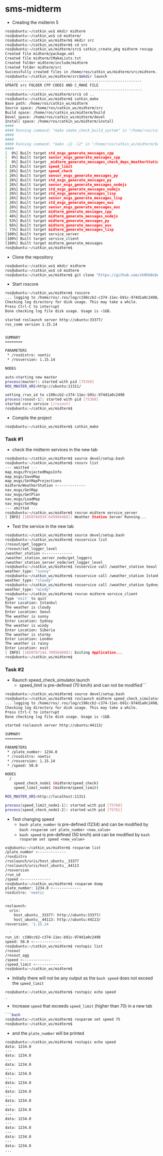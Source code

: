 # sms-midterm

- Creating the midterm 5
```bash
ros@ubuntu:~/catkin_ws$ mkdir midterm
ros@ubuntu:~/catkin_ws$ cd midterm/
ros@ubuntu:~/catkin_ws/midterm$ mkdir src
ros@ubuntu:~/catkin_ws/midterm$ cd src
ros@ubuntu:~/catkin_ws/midterm/src$ catkin_create_pkg midterm roscpp
Created file midterm/package.xml
Created file midterm/CMakeLists.txt
Created folder midterm/include/midterm
Created folder midterm/src
Successfully created files in /home/ros/catkin_ws/midterm/src/midterm. Please adjust the values in package.xml.
ros@ubuntu:~/catkin_ws/midterm/src$mkdir launch
---------------------------------------------------------------
UPDATE src FOLDER CPP CODES AND C_MAKE FILE
---------------------------------------------------------------
ros@ubuntu:~/catkin_ws/midterm/src$ cd ..
ros@ubuntu:~/catkin_ws/midterm$ catkin_make
Base path: /home/ros/catkin_ws/midterm
Source space: /home/ros/catkin_ws/midterm/src
Build space: /home/ros/catkin_ws/midterm/build
Devel space: /home/ros/catkin_ws/midterm/devel
Install space: /home/ros/catkin_ws/midterm/install
####
#### Running command: "make cmake_check_build_system" in "/home/ros/catkin_ws/midterm/build"
####
####
#### Running command: "make -j2 -l2" in "/home/ros/catkin_ws/midterm/build"
####
[  0%] Built target std_msgs_generate_messages_cpp
[  0%] Built target sensor_msgs_generate_messages_cpp
[  0%] Built target _midterm_generate_messages_check_deps_WeatherStation
[ 13%] Built target speed_limit
[ 26%] Built target speed_check
[ 26%] Built target sensor_msgs_generate_messages_py
[ 26%] Built target std_msgs_generate_messages_py
[ 26%] Built target sensor_msgs_generate_messages_nodejs
[ 26%] Built target std_msgs_generate_messages_nodejs
[ 26%] Built target std_msgs_generate_messages_lisp
[ 26%] Built target sensor_msgs_generate_messages_lisp
[ 26%] Built target std_msgs_generate_messages_eus
[ 26%] Built target sensor_msgs_generate_messages_eus
[ 33%] Built target midterm_generate_messages_cpp
[ 46%] Built target midterm_generate_messages_nodejs
[ 53%] Built target midterm_generate_messages_py
[ 66%] Built target midterm_generate_messages_eus
[ 73%] Built target midterm_generate_messages_lisp
[100%] Built target service_server
[100%] Built target service_client
[100%] Built target midterm_generate_messages
ros@ubuntu:~/catkin_ws/midterm$ 

```
- Clone the repository 
```bash
ros@ubuntu:~/catkin_ws$ mkdir midterm
ros@ubuntu:~/catkin_ws$ cd midterm
ros@ubuntu:~/catkin_ws/midterm$ git clone "https://github.com/sh0hb0zbek/sms-midterm.git"
```
- Start roscore
```bash
ros@ubuntu:~/catkin_ws/midterm$ roscore
... logging to /home/ros/.ros/log/c198ccb2-c374-11ec-b91c-974d1a0c2498/roslaunch-ubuntu-75350.log
Checking log directory for disk usage. This may take a while.
Press Ctrl-C to interrupt
Done checking log file disk usage. Usage is <1GB.

started roslaunch server http://ubuntu:33377/
ros_comm version 1.15.14


SUMMARY
========

PARAMETERS
 * /rosdistro: noetic
 * /rosversion: 1.15.14

NODES

auto-starting new master
process[master]: started with pid [75358]
ROS_MASTER_URI=http://ubuntu:11311/

setting /run_id to c198ccb2-c374-11ec-b91c-974d1a0c2498
process[rosout-1]: started with pid [75368]
started core service [/rosout]
ros@ubuntu:~/catkin_ws/midterm$
```
- Compile the project
```bash
ros@ubuntu:~/catkin_ws/midterm$ catkin_make
```
### Task #1
- check the midterm services in the new tab
```bash
ros@ubuntu:~/catkin_ws/midterm$ source devel/setup.bash 
ros@ubuntu:~/catkin_ws/midterm$ rossrv list
--- omitted ---
map_msgs/ProjectedMapsInfo
map_msgs/SaveMap
map_msgs/SetMapProjections
midterm/WeatherStation <-------------
nav_msgs/GetMap
nav_msgs/GetPlan
nav_msgs/LoadMap
nav_msgs/SetMap
--- omitted ---
ros@ubuntu:~/catkin_ws/midterm$ rosrun midterm service_server
[ INFO] [1650766939.649994468]: Weather Station Server Running...
```
- Test the service in the new tab
```bash
ros@ubuntu:~/catkin_ws/midterm$ source devel/setup.bash
ros@ubuntu:~/catkin_ws/midterm$ rosservice list
/rosout/get_loggers
/rosout/set_logger_level
/weather_station <-------------
/weather_station_server_node/get_loggers
/weather_station_server_node/set_logger_level
ros@ubuntu:~/catkin_ws/midterm$ rosservice call /weather_station Seoul
weather_type: "sunny"
ros@ubuntu:~/catkin_ws/midterm$ rosservice call /weather_station Istanbul
weather_type: "cloudy"
ros@ubuntu:~/catkin_ws/midterm$ rosservice call /weather_station Sydney
weather_type: "windy"
ros@ubuntu:~/catkin_ws/midterm$ rosrun midterm service_client 
Type 'exit' to quit
Enter Location: Istanbul
The weather is cloudy
Enter Location: Seoul
The weather is sunny
Enter Location: Sydney
The weather is windy
Enter Location: Siberia
The weather is stormy
Enter Location: London
The weather is rainy
Enter Location: exit
[ INFO] [1650767144.709564698]: Exiting Application...
ros@ubuntu:~/catkin_ws/midterm$ 
```
### Task #2
- Raunch speed_check_simulator.launch
  - speed_limit is pre-defined (70 km/h) and can not be modified```
```bash
ros@ubuntu:~/catkin_ws/midterm$ source devel/setup.bash
ros@ubuntu:~/catkin_ws/midterm$ roslaunch midterm speed_check_simulator.launch 
... logging to /home/ros/.ros/log/c198ccb2-c374-11ec-b91c-974d1a0c2498/roslaunch-ubuntu-75746.log
Checking log directory for disk usage. This may take a while.
Press Ctrl-C to interrupt
Done checking log file disk usage. Usage is <1GB.

started roslaunch server http://ubuntu:44113/

SUMMARY
========

PARAMETERS
 * /plate_number: 1234.0
 * /rosdistro: noetic
 * /rosversion: 1.15.14
 * /speed: 50.0

NODES
  /
    speed_check_node1 (midterm/speed_check)
    speed_limit_node1 (midterm/speed_limit)

ROS_MASTER_URI=http://localhost:11311

process[speed_limit_node1-1]: started with pid [75760]
process[speed_check_node1-2]: started with pid [75761]
```
- Test changing speed 
  - ```bash plate_number``` is pre-defined (1234) and can be modified by ```bash rosparam set plate_number <new_value>```
  - ```bash speed``` is pre-defined (50 km/h) and can be modified by ```bash rosparam set speed <new_value>```
```bash
os@ubuntu:~/catkin_ws/midterm$ rosparam list
/plate_number <-------------
/rosdistro
/roslaunch/uris/host_ubuntu__33377
/roslaunch/uris/host_ubuntu__44113
/rosversion
/run_id
/speed <-------------
ros@ubuntu:~/catkin_ws/midterm$ rosparam dump
plate_number: 1234.0 <-------------
rosdistro: 'noetic

  '
roslaunch:
  uris:
    host_ubuntu__33377: http://ubuntu:33377/
    host_ubuntu__44113: http://ubuntu:44113/
rosversion: '1.15.14

  '
run_id: c198ccb2-c374-11ec-b91c-974d1a0c2498
speed: 50.0 <-------------
ros@ubuntu:~/catkin_ws/midterm$ rostopic list
/rosout
/rosout_agg
/speed <-------------
/speed_limit <-------------
ros@ubuntu:~/catkin_ws/midterm$ 
```
  - Initially there will not be any output as the ```bash speed``` does not exceed the ```speed_limit```
```bash
ros@ubuntu:~/catkin_ws/midterm$ rostopic echo speed
_
```
  - Increase ```speed``` that exceeds ```speed_limit``` (higher than 70) in a new tab
  ```bash 
 ```bash
 ros@ubuntu:~/catkin_ws/midterm$ rosparam set speed 75
 ros@ubuntu:~/catkin_ws/midterm$
 ```
   -  and the ```plate_number``` will be printed
 ```bash
 ros@ubuntu:~/catkin_ws/midterm$ rostopic echo speed
 data: 1234.0
 ---
 data: 1234.0
 ---
 data: 1234.0
 ---
 data: 1234.0
 ---
 data: 1234.0
 ---
 data: 1234.0
 ---
 data: 1234.0
 ---
 data: 1234.0
 ---
 data: 1234.0
 ---
 data: 1234.0
 ---
 data: 1234.0
 ---
 data: 1234.0
 ...
 ```
